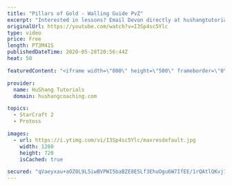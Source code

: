 ```yaml
---
title: "Pillars of Gold - Walling Guide PvZ"
excerpt: "Interested in lessons? Email Devon directly at hushangtutorials@outlook.com ------------------------------------------------------------------------------------------------------- Want to support HuShang Tutorials directly? Patreon is a website where you can contribute a monthly donation that will help"
originalUrl: https://youtube.com/watch?v=I3Sp4sc5Ylc
type: video
price: Free
length: PT3M41S
publishedDateTime: 2020-05-28T20:56:44Z
heat: 50

featuredContent: "<iframe width=\"800\" height=\"500\" frameborder=\"0\" src=\"https://www.youtube.com/embed/I3Sp4sc5Ylc\" allow=\"accelerometer; autoplay; encrypted-media; gyroscope; picture-in-picture\" allowfullscreen></iframe>"

provider:
  name: HuShang Tutorials
  domain: hushangcoaching.com

topics:
  - StarCraft 2
  - Protoss

images:
  - url: https://i.ytimg.com/vi/I3Sp4sc5Ylc/maxresdefault.jpg
    width: 1280
    height: 720
    isCached: true

secured: "qVaeyxau+aOZ0L9L5iwBVPWI5baBZE8E5Lf3EhuOgu6W7IfEE/1rQAtlQKvj13DfU/ycp378uJh7qVfuLk2kgEZ7wAKEjuMhyLHKpMalAoeXwtrCs4JwN5nC/ZnVGzlutlg6VCYyuZT6zskTbfuYToLrmatdkrNDHSUT05yF5ZY70g8r4JLpNkPloxI1l+NSLGVpq6htCfNsuwXWfktqIzEkmgdiaEhvatnMD1KcejWoCLxhpOKzGiyA1K0xV1i+C0wegxcsrUnEpunUV8ufAL2thMwvqs22Kvuax2dyAfovkjq2U0/iuMrCnaJqP2wUPO6UZQpdYUYLkTw5w+t0p1CTB1fqbXiwuMuTz2MGAGXqIGatZiJwTslGzGVGc3hcP/e+8GRkkpsdnWgP/uj1N7reH54kUcvOPW58jvH0Y1o=;qTPFDUQe5R3ZNdNZa/Po0w=="
---
```


